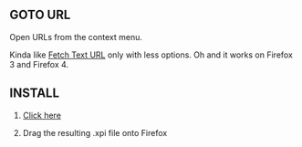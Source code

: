 GOTO URL
--------

Open URLs from the context menu.

Kinda like [Fetch Text URL][ftu] only with less options. Oh and it works
on Firefox 3 and Firefox 4.

[ftu]: https://addons.mozilla.org/en-US/firefox/addon/fetch-text-url/


INSTALL
-------

1. [Click here][latest]

2. Drag the resulting .xpi file onto Firefox

[latest]: https://github.com/xvzf/gotourl/raw/master/builds/gotourl-latest.xpi
